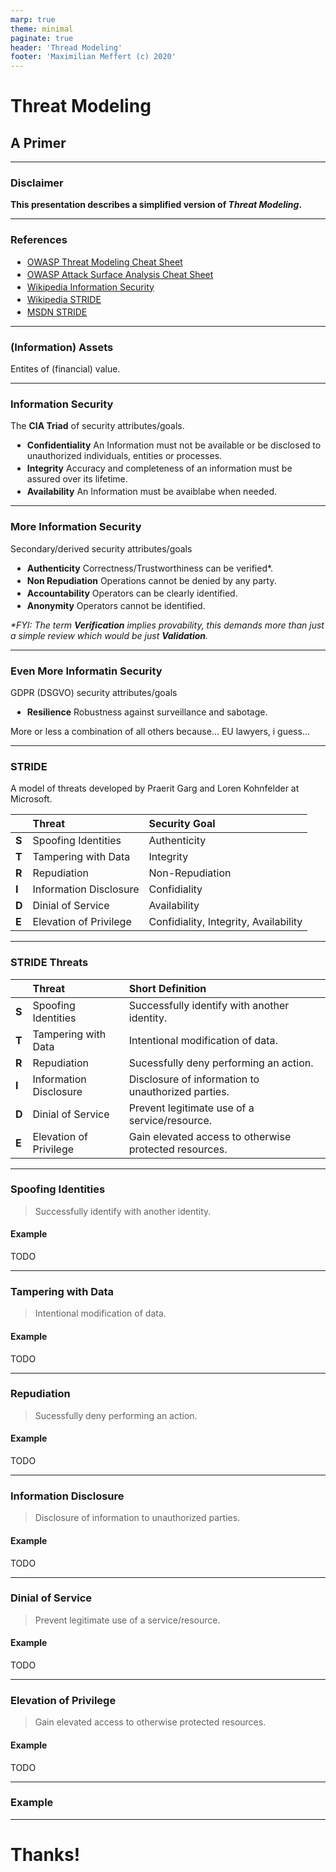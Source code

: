 ```yaml
---
marp: true
theme: minimal
paginate: true
header: 'Thread Modeling'
footer: 'Maximilian Meffert (c) 2020'
---
```


# Threat Modeling
## A Primer

---

### Disclaimer

**This presentation describes a simplified version of _Threat Modeling_.**

---

### References

* [OWASP Threat Modeling Cheat Sheet](https://cheatsheetseries.owasp.org/cheatsheets/Threat_Modeling_Cheat_Sheet.html)
* [OWASP Attack Surface Analysis Cheat Sheet](https://cheatsheetseries.owasp.org/cheatsheets/Attack_Surface_Analysis_Cheat_Sheet.html)
* [Wikipedia Information Security](https://en.wikipedia.org/wiki/Information_security)
* [Wikipedia STRIDE](https://en.wikipedia.org/wiki/STRIDE_%28security%29)
* [MSDN STRIDE](https://docs.microsoft.com/en-us/previous-versions/commerce-server/ee823878(v=cs.20)?redirectedfrom=MSDN)

---

### (Information) Assets
Entites of (financial) value.

---

### Information Security

The __CIA Triad__ of security attributes/goals.

* __Confidentiality__
An Information must not be available or be disclosed to unauthorized individuals, entities or processes.
* __Integrity__
Accuracy and completeness of an information must be assured over its lifetime.
* __Availability__
An Information must be avaiblabe when needed.

---

<style scoped>
li {
    margin: 3px
}
</style>

### More Information Security

Secondary/derived security attributes/goals

* __Authenticity__
Correctness/Trustworthiness can be verified*.
* __Non Repudiation__
Operations cannot be denied by any party.
* __Accountability__
Operators can be clearly identified.
* __Anonymity__
Operators cannot be identified.

_*FYI: The term **Verification** implies provability, this demands more than just a simple review which would be just **Validation**._

---

### Even More Informatin Security

GDPR (DSGVO) security attributes/goals

* __Resilience__
Robustness against surveillance and sabotage.

More or less a combination of all others because... EU lawyers, i guess...

---

### STRIDE

A model of threats developed by Praerit Garg and Loren Kohnfelder at Microsoft.

|| Threat | Security Goal | 
|:-|:-|:-|
| __S__ | Spoofing Identities | Authenticity |
| __T__ | Tampering with Data | Integrity |
| __R__ | Repudiation | Non-Repudiation|
| __I__ | Information Disclosure | Confidiality |
| __D__ | Dinial of Service | Availability |
| __E__ | Elevation of Privilege | Confidiality, Integrity, Availability |

---
### STRIDE Threats

|| Threat | Short Definition | 
|:-|:-|:-|
| __S__ | Spoofing Identities | Successfully identify with another identity. |
| __T__ | Tampering with Data | Intentional modification of data. |
| __R__ | Repudiation | Sucessfully deny performing an action.|
| __I__ | Information Disclosure | Disclosure of information to unauthorized parties. |
| __D__ | Dinial of Service | Prevent legitimate use of a service/resource. |
| __E__ | Elevation of Privilege | Gain elevated access to otherwise protected resources. |

---

### Spoofing Identities

> Successfully identify with another identity.

#### Example

TODO

---

### Tampering with Data

> Intentional modification of data.

#### Example

TODO

---

### Repudiation

> Sucessfully deny performing an action.

#### Example

TODO

---

### Information Disclosure

> Disclosure of information to unauthorized parties.

#### Example

TODO

---

### Dinial of Service

> Prevent legitimate use of a service/resource.

#### Example

TODO

---

### Elevation of Privilege

> Gain elevated access to otherwise protected resources.

#### Example

TODO

---

### Example

---

# Thanks!